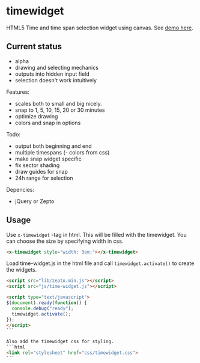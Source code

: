 # timewidget
HTML5 Time and time span selection widget using canvas. See [demo here](http://www.students.tut.fi/~kortesmv/timewidget/).

## Current status
- alpha
- drawing and selecting mechanics
- outputs into hidden input field
- selection doesn't work intuitively

Features:
- scales both to small and big nicely.
- snap to 1, 5, 10, 15, 20 or 30 minutes
- optimize drawing
- colors and snap in options

Todo:
- output both beginning and end
- multiple timespans
(- colors from css)
- make snap widget specific
- fix sector shading
- draw guides for snap
- 24h range for selection

Depencies:
- jQuery or Zepto

## Usage

Use `x-timewidget` -tag in html. This will be filled with the timewidget. You can choose the size by specifying width in css.

```html
<x-timewidget style="width: 3em;"></x-timewidget>
```

Load time-widget.js in the html file and call `timewidget.activate()` to create the widgets.

````html
<script src="lib/zepto.min.js"></script>
<script src="js/time-widget.js"></script>

<script type="text/javascript">
$(document).ready(function() {
  console.debug("ready");
  timewidget.activate();
});
</script>
```

Also add the timewidget css for styling.
```html
<link rel="stylesheet" href="css/timewidget.css">
```
